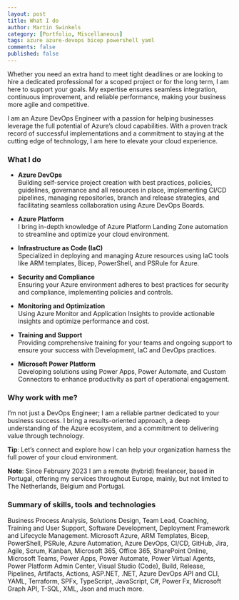 ```yaml
---
layout: post
title: What I do
author: Martin Swinkels
category: [Portfolio, Miscellaneous]
tags: azure azure-devops bicep powershell yaml
comments: false
published: false
---
```


Whether you need an extra hand to meet tight deadlines or are looking to hire a dedicated professional for a scoped project or for the long term, I am here to support your goals. My expertise ensures seamless integration, continuous improvement, and reliable performance, making your business more agile and competitive.

I am an Azure DevOps Engineer with a passion for helping businesses leverage the full potential of Azure’s cloud capabilities. With a proven track record of successful implementations and a commitment to staying at the cutting edge of technology, I am here to elevate your cloud experience.

### What I do

- **Azure DevOps**  
  Building self-service project creation with best practices, policies, guidelines, governance and all resources in place, implementing CI/CD pipelines, managing repositories, branch and release strategies, and facilitating seamless collaboration using Azure DevOps Boards.

- **Azure Platform**  
  I bring in-depth knowledge of Azure Platform Landing Zone automation to streamline and optimize your cloud environment.

- **Infrastructure as Code (IaC)**  
  Specialized in deploying and managing Azure resources using IaC tools like ARM templates, Bicep, PowerShell, and PSRule for Azure.

- **Security and Compliance**  
  Ensuring your Azure environment adheres to best practices for security and compliance, implementing policies and controls.

- **Monitoring and Optimization**  
  Using Azure Monitor and Application Insights to provide actionable insights and optimize performance and cost.

<!-- 
- **Automation and Orchestration**  
  Automating repetitive tasks and orchestrating complex workflows using Azure Automation, Logic Apps, and Azure Functions.
-->

<!--
 - **Custom Development**  
  Building and deploying custom applications and services on Azure, leveraging Azure App Services, Azure Functions, and API Management.
-->

- **Training and Support**  
  Providing comprehensive training for your teams and ongoing support to ensure your success with Development, IaC and DevOps practices.

- **Microsoft Power Platform**  
  Developing solutions using Power Apps, Power Automate, and Custom Connectors to enhance productivity as part of operational engagement.

### Why work with me?

I’m not just a DevOps Engineer; I am a reliable partner dedicated to your business success. I bring a results-oriented approach, a deep understanding of the Azure ecosystem, and a commitment to delivering value through technology.

<div class="tip">
    <p><strong>Tip</strong>: Let’s connect and explore how I can help your organization harness the full power of your cloud environment.</p>
</div>

<div class="important">
    <p><strong>Note</strong>: Since February 2023 I am a remote (hybrid) freelancer, based in Portugal, offering my services throughout Europe, mainly, but not limited to The Netherlands, Belgium and Portugal.</p>
</div>

<!--
### Most recent certifications

<img alt="power platform consultant" src="https://msc365.eu/assets/img/microsoft-power-platform-consultant.png" width="96"> <img alt="power platform developer" src="https://msc365.eu/assets/img/microsoft-power-platform-developer.png" width="96"> <img alt="microsoft365 developer" src="https://msc365.eu/assets/img/microsoft365-developer.png" width="96">  

<img alt="security compliance identity" src="https://msc365.eu/assets/img/microsoft-security-compliance-and-identity.png" width="96">

Expired certifications
<img src="https://msc365.eu/assets/img/microsoft365-teams-administrator.png" width="96">

<small>Verify on [Credly](https://credly.com/users/mccmswinkels)</small>  
-->

### Summary of skills, tools and technologies

Business Process Analysis, Solutions Design, Team Lead, Coaching, Training and User Support, Software Development, Deployment Framework and Lifecycle Management. Microsoft Azure, ARM Templates, Bicep, PowerShell, PSRule, Azure Automation, Azure DevOps, CI/CD, GitHub, Jira, Agile, Scrum, Kanban, Microsoft 365, Office 365, SharePoint Online, Microsoft Teams, Power Apps, Power Automate, Power Virtual Agents, Power Platform Admin Center, Visual Studio (Code), Build, Release, Pipelines, Artifacts, Actions, ASP.NET, .NET, Azure DevOps API and CLI, YAML, Terraform, SPFx, TypeScript, JavaScript, C#, Power Fx, Microsoft Graph API, T-SQL, XML, Json and much more.

<!--
For more instructions head over to the [Jekyll Now repository](https://github.com/barryclark/jekyll-now) on GitHub.
-->
